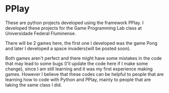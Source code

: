 # PPlay
These are python projects developed using the framework PPlay. I developed these projects for the Game Programming Lab class at Universidade Federal Fluminense.

There will be 2 games here, the first one I developed was the game Pong and later I developed a space invaders(will be posted soon).

Both games aren't perfect and there might have some mistakes in the code that may lead to some bugs (I'll update the code here if I make some change), since I am still learning and it was my first experience making games. However I believe that these codes can be helpful to people that are learning how to code with Python and PPlay, mainly to people that are taking the same class I did.
